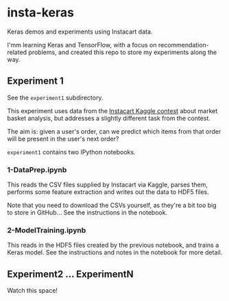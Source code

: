 # insta-keras

Keras demos and experiments using Instacart data.

I'mm learning Keras and TensorFlow, with a focus on recommendation-related problems, and created this repo to store my experiments along the way.

## Experiment 1

See the `experiment1` subdirectory.

This experiment uses data from the [Instacart Kaggle contest](https://www.kaggle.com/c/instacart-market-basket-analysis) about market basket analysis, but addresses a slightly different task from the contest.

The aim is: given a user's order, can we predict which items from that order will be present in the user's next order?

`experiment1` contains two IPython notebooks.

### 1-DataPrep.ipynb

This reads the CSV files supplied by Instacart via Kaggle, parses them, performs some feature extraction and writes out the data to HDF5 files.

Note that you need to download the CSVs yourself, as they're a bit too big to store in GitHub... See the instructions in the notebook.

### 2-ModelTraining.ipynb

This reads in the HDF5 files created by the previous notebook, and trains a Keras model. See the instructions and notes in the notebook for more detail.

## Experiment2 ... ExperimentN

Watch this space!

